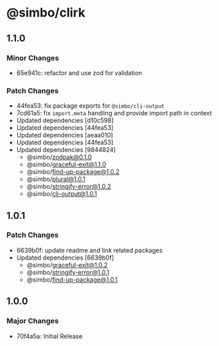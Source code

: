 # @simbo/clirk

## 1.1.0

### Minor Changes

- 65e941c: refactor and use zod for validation

### Patch Changes

- 44fea53: fix package exports for `@simbo/cli-output`
- 7cd61a5: fix `import.meta` handling and provide import path in context
- Updated dependencies [d10c598]
- Updated dependencies [44fea53]
- Updated dependencies [aeaa010]
- Updated dependencies [44fea53]
- Updated dependencies [9844824]
  - @simbo/zodpak@0.1.0
  - @simbo/graceful-exit@1.1.0
  - @simbo/find-up-package@1.0.2
  - @simbo/plural@1.0.1
  - @simbo/stringify-error@1.0.2
  - @simbo/cli-output@1.0.1

## 1.0.1

### Patch Changes

- 6639b0f: update readme and link related packages
- Updated dependencies [6639b0f]
  - @simbo/graceful-exit@1.0.2
  - @simbo/stringify-error@1.0.1
  - @simbo/find-up-package@1.0.1

## 1.0.0

### Major Changes

- 70f4a5a: Initial Release
